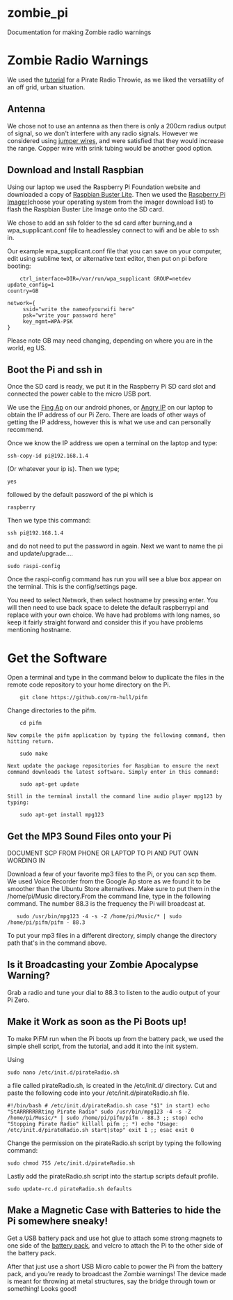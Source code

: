 # zombie_pi
Documentation for making Zombie radio warnings
# Zombie Radio Warnings #

We used the [tutorial](https://makezine.com/projects/pirate-radio-throwies/) for a Pirate Radio Throwie, as we liked the versatility of an off grid, urban situation.

## Antenna ##

We chose not to use an antenna as then there is only a 200cm radius output of signal, so we don't interfere with any radio signals. However we considered using [jumper wires](https://thepihut.com/products/jumper-wires-9-f-f-10-pack), and were satisfied that they would increase the range. Copper wire with srink tubing would be another good option.

## Download and Install Raspbian ##

Using our laptop we used the Raspberry Pi Foundation website and downloaded a copy of [Raspbian Buster Lite](https://www.raspberrypi.org/downloads/raspbian/). Then we used the [Raspberry Pi Imager](https://www.raspberrypi.org/downloads/)(choose your operating system from the imager download list) to flash the Raspbian Buster Lite Image onto the SD card. 

We chose to add an ssh folder to the sd card after burning,and a wpa_supplicant.conf file to headlessley connect to wifi and be able to ssh in.

Our example wpa_supplicant.conf file that you can save on your computer, edit using sublime text, or alternative text editor, then put on pi before booting:

```
    ctrl_interface=DIR=/var/run/wpa_supplicant GROUP=netdev
update_config=1
country=GB

network={
     ssid="write the nameofyourwifi here"
     psk="write your password here"
     key_mgmt=WPA-PSK
}
```

Please note GB may need changing, depending on where you are in the world, eg US.

## Boot the Pi and ssh in ##

Once the SD card is ready, we put it in the Raspberry Pi SD card slot and connected the power cable to the micro USB port. 

We use the [Fing Ap](https://play.google.com/store/apps/details?id=com.overlook.android.fing&hl=en_GB) on our android phones, or [Angry IP](https://angryip.org/download/#linux) on our laptop to obtain the IP address of our Pi Zero. There are loads of other ways of getting the IP address, however this is what we use and can personally recommend.

Once we know the IP address we open a terminal on the laptop and type:
```
ssh-copy-id pi@192.168.1.4 
```
(Or whatever your ip is). Then we type;
```
yes
```
followed by the default password of the pi which is 
```
raspberry
```
Then we type this command: 
```
ssh pi@192.168.1.4
```
and do not need to put the password in again. Next we want to name the pi and update/upgrade....

```
sudo raspi-config 
```
Once the raspi-config command has run you will see a blue box appear on the terminal. This is the config/settings page.

You need to select Network, then select hostname by pressing enter. You will then need to use back space to delete the default raspberrypi and replace with your own choice. We have had problems with long names, so keep it fairly straight forward and consider this if you have problems mentioning hostname.

# Get the Software #

Open a terminal and type in the command below to duplicate the files in the remote code repository to your home directory on the Pi. 
```
    git clone https://github.com/rm-hull/pifm
```
Change directories to the pifm. 
```
    cd pifm
```
    Now compile the pifm application by typing the following command, then hitting return. 
```
    sudo make
```
    Next update the package repositories for Raspbian to ensure the next command downloads the latest software. Simply enter in this command: 
```
    sudo apt-get update
```
    Still in the terminal install the command line audio player mpg123 by typing: 
```
    sudo apt-get install mpg123
```

## Get the MP3 Sound Files onto your Pi ##

DOCUMENT SCP FROM PHONE OR LAPTOP TO PI AND PUT OWN WORDING IN

Download a few of your favorite mp3 files to the Pi, or you can scp them. We used Voice Recorder from the Google Ap store as we found it to be smoother than the Ubuntu Store alternatives. Make sure to put them in the /home/pi/Music directory.From the command line, type in the following command. The number 88.3 is the frequency the Pi will broadcast at. 
```
   sudo /usr/bin/mpg123 -4 -s -Z /home/pi/Music/* | sudo /home/pi/pifm/pifm - 88.3
```
To put your mp3 files in a different directory, simply change the directory path that's in the command above. 

## Is it Broadcasting your Zombie Apocalypse Warning? ##

Grab a radio and tune your dial to 88.3 to listen to the audio output of your Pi Zero.

## Make it Work as soon as the Pi Boots up! ##

To make PiFM run when the Pi boots up from the battery pack, we used the simple shell script, from the tutorial, and add it into the init system.

Using 
```
sudo nano /etc/init.d/pirateRadio.sh
```
a file called pirateRadio.sh, is created in the /etc/init.d/ directory.
Cut and paste the following code into your /etc/init.d/pirateRadio.sh file. 
```
#!/bin/bash # /etc/init.d/pirateRadio.sh case "$1" in start) echo "StARRRRRRRting Pirate Radio" sudo /usr/bin/mpg123 -4 -s -Z /home/pi/Music/* | sudo /home/pi/pifm/pifm - 88.3 ;; stop) echo "Stopping Pirate Radio" killall pifm ;; *) echo "Usage: /etc/init.d/pirateRadio.sh start|stop" exit 1 ;; esac exit 0
```
Change the permission on the pirateRadio.sh script by typing the following command: 
```
sudo chmod 755 /etc/init.d/pirateRadio.sh
```
Lastly add the pirateRadio.sh script into the startup scripts default profile. 
```
sudo update-rc.d pirateRadio.sh defaults 
```

## Make a Magnetic Case with Batteries to hide the Pi somewhere sneaky! ##

Get a USB battery pack and use hot glue to attach some strong magnets to one side of the [battery pack](https://www.ebay.co.uk/itm/USB-4-AA-Battery-Emergency-Charger-Power-Bank-Case-For-Cell-Phone/293435543643?hash=item44521f105b:g:tNcAAOSwffReJpIi), and velcro to attach the Pi to the other side of the battery pack.

After that just use a short USB Micro cable to power the Pi from the battery pack, and you’re ready to broadcast the Zombie warnings! The device made is meant for throwing at metal structures, say the bridge through town or something! Looks good!
